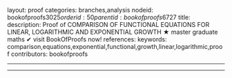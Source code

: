 layout: proof
categories: branches,analysis
nodeid: bookofproofs$3025
orderid: 50
parentid: bookofproofs$6727
title: 
description:  Proof of COMPARISON OF FUNCTIONAL EQUATIONS FOR LINEAR, LOGARITHMIC AND EXPONENTIAL GROWTH &#9733; master graduate maths &#10004; visit BookOfProofs now!
references: 
keywords: comparison,equations,exponential,functional,growth,linear,logarithmic,proof
contributors: bookofproofs

---


---
